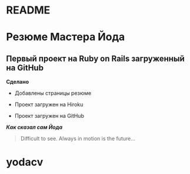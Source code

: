 # README

# Резюме Мастера Йода
## Первый проект на Ruby on Rails загруженный на GitHub

**Сделано**

* Добавлены страницы резюме

* Проект загружен на Hiroku

* Проект загружен на GitHub


*__Как сказал сам Йода__*

>Difficult to see. Always in motion is the future...

# yodacv
